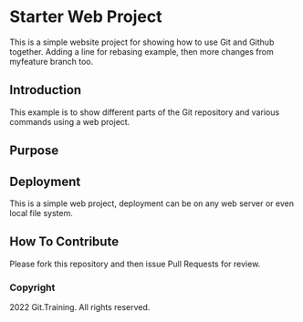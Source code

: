 # Starter Web Project

This is a simple website project for 
showing how to use Git and Github together. Adding a line for rebasing example,
then more changes from myfeature branch too.

## Introduction

This example is to show different parts
of the Git repository and various commands using a web project.

## Purpose

## Deployment

This is a simple web project, deployment
can be on any web server or even local 
file system.

## How To Contribute

Please fork this repository and then issue Pull Requests for review.

### Copyright

2022 Git.Training. All rights reserved.